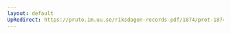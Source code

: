 ```yaml
---
layout: default
UpRedirect: https://pruto.im.uu.se/riksdagen-records-pdf/1874/prot-1874--ak--422/prot-1874--ak--422_004.pdf
---
```

